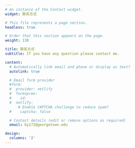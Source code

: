 ```yaml
---
# An instance of the Contact widget.
widget: 联系方式

# This file represents a page section.
headless: true

# Order that this section appears on the page.
weight: 130

title: 联系方式
subtitle: If you have any question please contact me.

content:
  # Automatically link email and phone or display as text?
  autolink: true

  # Email form provider
  #form:
  #  provider: netlify
  #  formspree:
  #    id:
  #  netlify:
      # Enable CAPTCHA challenge to reduce spam?
  #    captcha: false

  # Contact details (edit or remove options as required)
  email: by172@georgetown.edu

design:
  columns: '2'
---
```


